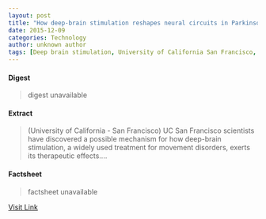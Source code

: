 ```yaml
---
layout: post
title: "How deep-brain stimulation reshapes neural circuits in Parkinson's disease"
date: 2015-12-09
categories: Technology
author: unknown author
tags: [Deep brain stimulation, University of California San Francisco, Brain, Nervous system, Medicine, Neuroscience, Clinical medicine, Health care, Health, Health sciences, Medical specialties]
---
```



#### Digest
>digest unavailable

#### Extract
>(University of California - San Francisco) UC San Francisco scientists have discovered a possible mechanism for how deep-brain stimulation, a widely used treatment for movement disorders, exerts its therapeutic effects....

#### Factsheet
>factsheet unavailable

[Visit Link](http://www.eurekalert.org/pub_releases/2015-04/uoc--hds041015.php)


